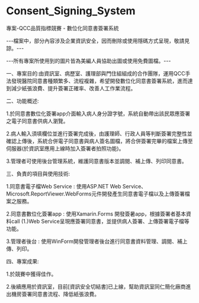 # Consent_Signing_System
專案-QCC品質指標競賽 - 數位化同意書簽署系統
 
---檔案中，部分內容涉及企業資訊安全，因而刪除或使用隱碼方式呈現，敬請見諒。---

---所有專案所使用到的圖片皆為美編人員協助出圖或使用免費圖檔。---

一、專案目的:由資訊室、病歷室、護理部與門住組組成的合作團隊，運用QCC手法發現醫院同意書種類繁多、流程複雜，希望開發數位化同意書簽署系統，進而達到減少紙張浪費、提升簽署正確率、改善人工作業流程。

二、功能概述:

1.於同意書數位化簽署app介面輸入病人身分證字號，系統自動帶出該民眾應簽署之電子同意書供病人瀏覽。

2.病人輸入須填欄位並進行簽署完成後，由護理師、行政人員等判斷簽署完整性並確認上傳後，系統合併電子同意書與病人簽名圖檔，將合併簽署完畢的檔案上傳至伺服器(於資訊室應用上線時加入簽署者拍照功能)。

3.管理者可使用後台管理系統，維護同意書版本並調閱、補上傳、列印同意書。

三、負責的項目與使用技術:

1.同意書電子檔Web Service : 使用ASP.NET Web Service、Microsoft.ReportViewer.WebForms元件開發產生同意書電子檔以及上傳簽署檔案之服務。

2.同意書數位化簽署app : 使用Xamarin.Forms 開發簽暑app，根據簽署者基本資料call (1.)Web Service呈現應簽署同意書，並提供病人簽署、上傳簽署電子檔等功能。

3.管理者後台 : 使用WinForm開發管理者後台進行同意書資料管理、調閱、補上傳、列印。

四、專案成果:

1.於競賽中獲得佳作。

2.後續應用於資訊室，目前[資訊安全切結書]已上線，幫助資訊室同仁簡化廠商進出機房簽署同意書流程、降低紙張浪費。
